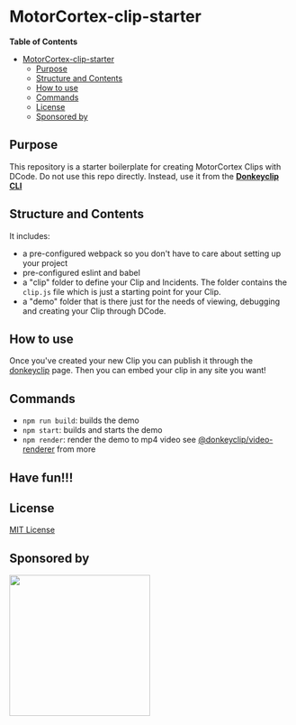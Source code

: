 # MotorCortex-clip-starter
**Table of Contents**
- [MotorCortex-clip-starter](#motorcortex-clip-starter)
  - [Purpose](#purpose)
  - [Structure and Contents](#structure-and-contents)
  - [How to use](#how-to-use)
  - [Commands](#commands)
  - [License](#license)
  - [Sponsored by](#sponsored-by)
## Purpose

This repository is a starter boilerplate for creating MotorCortex Clips with DCode. Do not use this repo directly. Instead, use it from the **[Donkeyclip CLI](https://github.com/donkeyclip/cli)**

## Structure and Contents

It includes:

- a pre-configured webpack so you don't have to care about setting up your project
- pre-configured eslint and babel
- a "clip" folder to define your Clip and Incidents. The folder
  contains the `clip.js` file which is just a starting point for your Clip.
- a "demo" folder that is there just for the needs of viewing, debugging and creating
  your Clip through DCode.

## How to use

Once you've created your new Clip you can publish it through the [donkeyclip](https://donkeyclip.com) page. Then you can embed your clip in any site you want!

## Commands

- `npm run build`: builds the demo
- `npm start`: builds and starts the demo
- `npm render`: render the demo to mp4 video see [@donkeyclip/video-renderer](https://github.com/donkeyclip/video-renderer) from more

## Have fun!!!

## License

[MIT License](https://opensource.org/licenses/MIT)

## Sponsored by
[<img src="https://presskit.donkeyclip.com/logos/donkey%20clip%20logo.svg" width=250></img>](https://donkeyclip.com)
